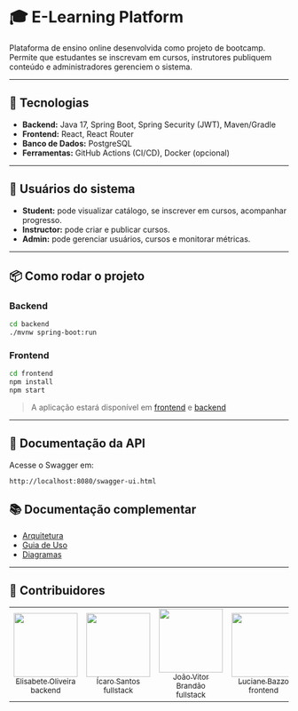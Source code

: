 # 🎓 E-Learning Platform

Plataforma de ensino online desenvolvida como projeto de bootcamp.  
Permite que estudantes se inscrevam em cursos, instrutores publiquem conteúdo e administradores gerenciem o sistema.

---

## 🚀 Tecnologias
- **Backend:** Java 17, Spring Boot, Spring Security (JWT), Maven/Gradle
- **Frontend:** React, React Router
- **Banco de Dados:** PostgreSQL
- **Ferramentas:** GitHub Actions (CI/CD), Docker (opcional)

---

## 👥 Usuários do sistema
- **Student:** pode visualizar catálogo, se inscrever em cursos, acompanhar progresso.
- **Instructor:** pode criar e publicar cursos.
- **Admin:** pode gerenciar usuários, cursos e monitorar métricas.

---

## 📦 Como rodar o projeto

### Backend
```bash
cd backend
./mvnw spring-boot:run
```

### Frontend
```bash
cd frontend
npm install
npm start
```
> A aplicação estará disponível em [frontend](http://localhost:3000) e [backend](http://localhost:8080)

---
## 📖 Documentação da API

Acesse o Swagger em:
```
http://localhost:8080/swagger-ui.html
```
## 📚 Documentação complementar
- [Arquitetura](docs/ARCHITECTURE.md)
- [Guia de Uso](docs/USAGE.md)
- [Diagramas](docs/DIAGRAMS.md)
---

## 📌 Contribuidores
<table>
  <tr>
    <td align="center">
      <a href="https://github.com/Elisabete-MO">
        <img loading="lazy" src="https://avatars.githubusercontent.com/Elisabete-MO?v=4" width=115><br>
        <sub>Elisabete Oliveira</sub><br>
        <sub>backend</sub>
      </a>
    </td>
    <td align="center">
      <a href="https://github.com/FlightofIcarus">
        <img loading="lazy" src="https://avatars.githubusercontent.com/FlightofIcarus?v=4" width=115><br>
        <sub>Ícaro Santos</sub><br>
        <sub>fullstack</sub>
      </a>  
    </td>
    <td align="center">
      <a href="https://github.com/jvcbrandao">
        <img loading="lazy" src="https://avatars.githubusercontent.com/jvcbrandao?v=4" width=115><br>
        <sub>João Vitor Brandão</sub><br>
        <sub>fullstack</sub>
      </a>
    </td>
    <td align="center">
      <a href="https://github.com/LucianeBazzo">
        <img loading="lazy" src="https://avatars.githubusercontent.com/LucianeBazzo?v=4" width=115><br>
        <sub>Luciane Bazzo</sub><br>
        <sub>frontend</sub>
      </a>
    </td>
    <td align="center">
      <a href="https://github.com/RangelMRK">
        <img loading="lazy" src="https://avatars.githubusercontent.com/RangelMRK?v=4" width=115><br>
        <sub>Marcos Rangel</sub><br>
        <sub>backend</sub>
      </a>
    </td>
  </tr>
</table>

